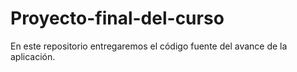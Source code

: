 # Proyecto-final-del-curso
En este repositorio entregaremos el código fuente del avance de la aplicación.
